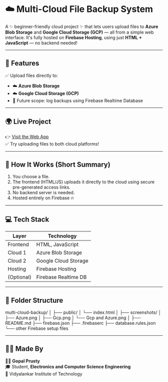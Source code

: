 # ☁️ Multi-Cloud File Backup System

A ✨ beginner-friendly cloud project ✨ that lets users upload files to **Azure Blob Storage** and **Google Cloud Storage (GCP)** — all from a simple web interface. It's fully hosted on **Firebase Hosting**, using just **HTML + JavaScript** — no backend needed!

---

## 🚀 Features

✅ Upload files directly to:

- ☁️ **Azure Blob Storage**  
- ☁️ **Google Cloud Storage (GCP)**  
- 🔄 Future scope: log backups using Firebase Realtime Database  

---

## 🌍 Live Project

👉 [Visit the Web App](https://multi-cloud-backup.web.app)  
✅ Try uploading files to both cloud platforms!

---

## 🔧 How It Works (Short Summary)

1. You choose a file.
2. The frontend (HTML/JS) uploads it directly to the cloud using secure pre-generated access links.
3. No backend server is needed.
4. Hosted entirely on Firebase 🔥

---

## 💻 Tech Stack

| Layer        | Technology            |
|--------------|------------------------|
| Frontend     | HTML, JavaScript       |
| Cloud 1      | Azure Blob Storage     |
| Cloud 2      | Google Cloud Storage   |
| Hosting      | Firebase Hosting       |
| (Optional)   | Firebase Realtime DB   |

---

## 📁 Folder Structure
multi-cloud-backup/
│
├── public/
│ └── index.html
│
├── screenshots/
│ ├── Azure.png
│ ├── Gcp.png
│ └── Gcp and Azure.png
│
├── README.md
├── firebase.json
├── .firebaserc
├── database.rules.json
└── other Firebase setup files

---

## 🙋‍♂️ Made By

👨‍🎓 **Gopal Prusty**  
🎓 Student, **Electronics and Computer Science Engineering**  
🏫 Vidyalankar Institute of Technology
